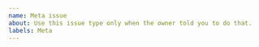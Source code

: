 ```yaml
---
name: Meta issue
about: Use this issue type only when the owner told you to do that.
labels: Meta
---
```

